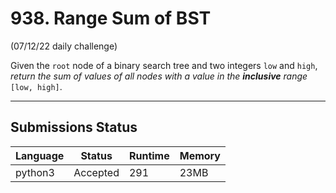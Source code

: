 # 938. Range Sum of BST
(07/12/22 daily challenge)

Given the `root` node of a binary search tree and two integers `low` and `high`, *return the sum of values of all nodes with a value in the **inclusive** range* `[low, high]`.

---

## Submissions Status

| Language | Status   | Runtime | Memory |
| -------- | -------- | ------- | ------ |
| python3  | Accepted | 291     | 23MB   |

